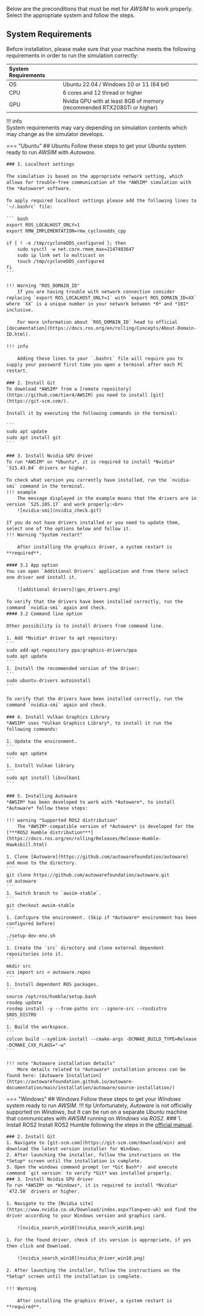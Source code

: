 
Below are the preconditions that must be met for *AWSIM* to work properly. Select the appropriate system and follow the steps.

## System Requirements
Before installation, please make sure that your machine meets the following requirements in order to run the simulation correctly:

| System Requirements |                                                                          |
| :------------------ | :----------------------------------------------------------------------- |
| OS                  | Ubuntu 22.04 / Windows 10 or 11 (64 bit)                                 |
| CPU                 | 6 cores and 12 thread or higher                                          |
| GPU                 | Nvidia GPU with at least 8GB of memory (recommended RTX2080Ti or higher) |

!!! info  
    System requirements may vary depending on simulation contents which may change as the simulator develops.

=== "Ubuntu"
    ## Ubuntu
    Follow these steps to get your *Ubuntu* system ready to run *AWSIM* with *Autoware*.

    ### 1. Localhost settings

    The simulation is based on the appropriate network setting, which allows for trouble-free communication of the *AWSIM* simulation with the *Autoware* software.

    To apply required localhost settings please add the following lines to `~/.bashrc` file:

    ``` bash
    export ROS_LOCALHOST_ONLY=1
    export RMW_IMPLEMENTATION=rmw_cyclonedds_cpp

    if [ ! -e /tmp/cycloneDDS_configured ]; then
        sudo sysctl -w net.core.rmem_max=2147483647
        sudo ip link set lo multicast on
        touch /tmp/cycloneDDS_configured
    fi
    ```

    !!! Warning "ROS_DOMAIN_ID"
        If you are having trouble with network connection consider replacing `export ROS_LOCALHOST_ONLY=1` with `export ROS_DOMAIN_ID=XX` where `XX` is a unique number in your network between *0* and *101* inclusive.

        For more information about `ROS_DOMAIN_ID` head to official [documentation](https://docs.ros.org/en/rolling/Concepts/About-Domain-ID.html).

    !!! info

        Adding these lines to your `.bashrc` file will require you to supply your password first time you open a terminal after each PC restart.

    ### 2. Install Git
    To download *AWSIM* from a [remote repository](https://github.com/tier4/AWSIM) you need to install [git](https://git-scm.com/).

    Install it by executing the following commands in the terminal:

    ```
    sudo apt update
    sudo apt install git
    ```

    ### 3. Install Nvidia GPU driver
    To run *AWSIM* on *Ubuntu*, it is required to install *Nvidia* `515.43.04` drivers or higher.

    To check what version you currently have installed, run the `nvidia-smi` command in the terminal. 
    !!! example
        The message displayed in the example means that the drivers are in version `525.105.17` and work properly:<br>
        ![nvidia-smi](nvidia_check.gif)

    If you do not have drivers installed or you need to update them, select one of the options below and follow it.
    !!! Warning "System restart"

        After installing the graphics driver, a system restart is **required**.

    #### 3.1 App option
    You can open `Additional Drivers` application and from there select one driver and install it.

        ![additional drivers](gpu_drivers.png)

    To verify that the drivers have been installed correctly, run the command `nvidia-smi` again and check.
    #### 3.2 Command line option

    Other possibility is to install drivers from command line.

    1. Add *Nvidia* driver to apt repository:
    ```
    sudo add-apt-repository ppa:graphics-drivers/ppa
    sudo apt update
    ```
    1. Install the recommended version of the driver:
    ```
    sudo ubuntu-drivers autoinstall
    ```

    To verify that the drivers have been installed correctly, run the command `nvidia-smi` again and check.

    ### 4. Install Vulkan Graphics Library
    *AWSIM* uses *Vulkan Graphics Library*, to install it run the following commands:

    1. Update the environment.
    ```
    sudo apt update
    ```
    1. Install Vulkan library
    ```
    sudo apt install libvulkan1
    ```

    ### 5. Installing Autoware
    *AWSIM* has been developed to work with *Autoware*, to install *Autoware* follow these steps:

    !!! warning "Supported ROS2 distribution"
        The *AWSIM*-compatible version of *Autoware* is developed for the [***ROS2 Humble distribution***](https://docs.ros.org/en/rolling/Releases/Release-Humble-Hawksbill.html)

    1. Clone [Autoware](https://github.com/autowarefoundation/autoware) and move to the directory.
    ```
    git clone https://github.com/autowarefoundation/autoware.git
    cd autoware
    ```
    1. Switch branch to `awsim-stable`. 
    ```
    git checkout awsim-stable
    ```
    1. Configure the environment. (Skip if *Autoware* environment has been configured before)
    ```
    ./setup-dev-env.sh
    ```
    1. Create the `src` directory and clone external dependent repositories into it.
    ```
    mkdir src
    vcs import src < autoware.repos
    ```
    1. Install dependent ROS packages.
    ```
    source /opt/ros/humble/setup.bash
    rosdep update
    rosdep install -y --from-paths src --ignore-src --rosdistro $ROS_DISTRO
    ```
    1. Build the workspace.
    ```
    colcon build --symlink-install --cmake-args -DCMAKE_BUILD_TYPE=Release -DCMAKE_CXX_FLAGS="-w"
    ```

    !!! note "Autoware installation details"
        More details related to *Autoware* installation process can be found here: [Autoware Installation](https://autowarefoundation.github.io/autoware-documentation/main/installation/autoware/source-installation/)

=== "Windows"
    ## Windows
    Follow these steps to get your *Windows* system ready to run *AWSIM*.
    !!! tip
        Unfortunately, *Autoware* is not officially supported on *Windows*, but It can be run on a separate *Ubuntu* machine that communicates with *AWSIM* running on *Windows* via *ROS2*.
    ### 1. Install ROS2
    Install ROS2 Humble following the steps in the [official manual](https://docs.ros.org/en/humble/Installation/Windows-Install-Binary.html).

    ### 2. Install Git
    1. Navigate to [git-scm.com](https://git-scm.com/download/win) and download the latest version installer for Windows.
    2. After launching the installer, follow the instructions on the *Setup* screen until the installation is complete.
    3. Open the windows command prompt (or *Git Bash*)  and execute command `git version` to verify *Git* was installed properly.
    ### 3. Install Nvidia GPU driver
    To run *AWSIM* on *Windows*, it is required to install *Nvidia* `472.50` drivers or higher.

    1. Navigate to the [Nvidia site](https://www.nvidia.co.uk/Download/index.aspx?lang=en-uk) and find the driver according to your Windows version and graphics card.

        ![nvidia_search_win10](nvidia_search_win10.png)

    1. For the found driver, check if its version is appropriate, if yes then click and Download.

        ![nvidia_search_win10](nvidia_driver_win10.png)

    2. After launching the installer, follow the instructions on the *Setup* screen until the installation is complete.

    !!! Warning

        After installing the graphics driver, a system restart is **required**.

<!-- ## 4. Install Vulkan Graphics Library -->
<!-- TODO (need to check, as Vulkan should be installed along with Nvidia drivers on Windows) -->
<!-- ## 5. Installing Autoware -->
<!-- TODO (autoware is not supported on Windows) -->

